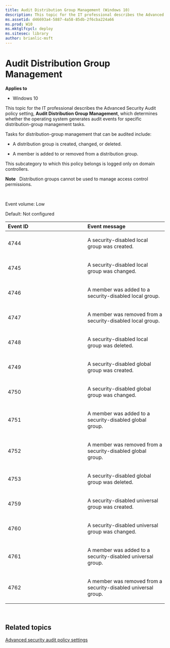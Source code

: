 ```yaml
---
title: Audit Distribution Group Management (Windows 10)
description: This topic for the IT professional describes the Advanced Security Audit policy setting, Audit Distribution Group Management, which determines whether the operating system generates audit events for specific distribution-group management tasks.
ms.assetid: d46693a4-5887-4a58-85db-2f6cba224a66
ms.prod: W10
ms.mktglfcycl: deploy
ms.sitesec: library
author: brianlic-msft
---
```


# Audit Distribution Group Management


**Applies to**

-   Windows 10

This topic for the IT professional describes the Advanced Security Audit policy setting, **Audit Distribution Group Management**, which determines whether the operating system generates audit events for specific distribution-group management tasks.

Tasks for distribution-group management that can be audited include:

-   A distribution group is created, changed, or deleted.

-   A member is added to or removed from a distribution group.

This subcategory to which this policy belongs is logged only on domain controllers.

**Note**  
Distribution groups cannot be used to manage access control permissions.

 

Event volume: Low

Default: Not configured

<table>
<colgroup>
<col width="50%" />
<col width="50%" />
</colgroup>
<thead>
<tr class="header">
<th align="left">Event ID</th>
<th align="left">Event message</th>
</tr>
</thead>
<tbody>
<tr class="odd">
<td align="left"><p>4744</p></td>
<td align="left"><p>A security-disabled local group was created.</p></td>
</tr>
<tr class="even">
<td align="left"><p>4745</p></td>
<td align="left"><p>A security-disabled local group was changed.</p></td>
</tr>
<tr class="odd">
<td align="left"><p>4746</p></td>
<td align="left"><p>A member was added to a security-disabled local group.</p></td>
</tr>
<tr class="even">
<td align="left"><p>4747</p></td>
<td align="left"><p>A member was removed from a security-disabled local group.</p></td>
</tr>
<tr class="odd">
<td align="left"><p>4748</p></td>
<td align="left"><p>A security-disabled local group was deleted.</p></td>
</tr>
<tr class="even">
<td align="left"><p>4749</p></td>
<td align="left"><p>A security-disabled global group was created.</p></td>
</tr>
<tr class="odd">
<td align="left"><p>4750</p></td>
<td align="left"><p>A security-disabled global group was changed.</p></td>
</tr>
<tr class="even">
<td align="left"><p>4751</p></td>
<td align="left"><p>A member was added to a security-disabled global group.</p></td>
</tr>
<tr class="odd">
<td align="left"><p>4752</p></td>
<td align="left"><p>A member was removed from a security-disabled global group.</p></td>
</tr>
<tr class="even">
<td align="left"><p>4753</p></td>
<td align="left"><p>A security-disabled global group was deleted.</p></td>
</tr>
<tr class="odd">
<td align="left"><p>4759</p></td>
<td align="left"><p>A security-disabled universal group was created.</p></td>
</tr>
<tr class="even">
<td align="left"><p>4760</p></td>
<td align="left"><p>A security-disabled universal group was changed.</p></td>
</tr>
<tr class="odd">
<td align="left"><p>4761</p></td>
<td align="left"><p>A member was added to a security-disabled universal group.</p></td>
</tr>
<tr class="even">
<td align="left"><p>4762</p></td>
<td align="left"><p>A member was removed from a security-disabled universal group.</p></td>
</tr>
</tbody>
</table>

 

## Related topics


[Advanced security audit policy settings](advanced-security-audit-policy-settings.md)

 

 





